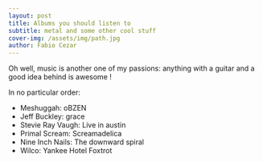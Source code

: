 ```yaml
---
layout: post
title: Albums you should listen to
subtitle: metal and some other cool stuff
cover-img: /assets/img/path.jpg
author: Fabio Cezar
---
```


Oh well, music is another one of my passions: anything with a guitar and a good idea behind is awesome !

In no particular order:

- Meshuggah: oBZEN
- Jeff Buckley: grace
- Stevie Ray Vaugh: Live in austin
- Primal Scream: Screamadelica
- Nine Inch Nails: The downward spiral
- Wilco: Yankee Hotel Foxtrot
